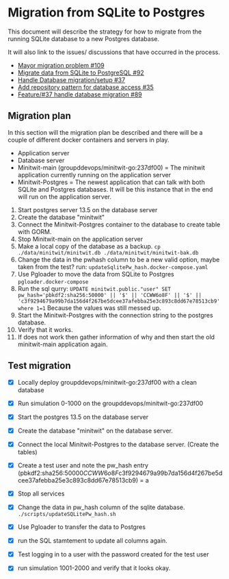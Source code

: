# Migration from SQLite to Postgres

This document will describe the strategy for how to migrate from the running SQLite database to a new Postgres database.

It will also link to the issues/ discussions that have occurred in the process.
- [Mayor migration problem #109](https://github.com/DevelOpsITU/MiniTwit/issues/109)
- [Migrate data from SQLite to PostgreSQL #92](https://github.com/DevelOpsITU/MiniTwit/issues/92)
- [Handle Database migration/setup #37 ](https://github.com/DevelOpsITU/MiniTwit/issues/37)
- [Add repository pattern for database access #35](https://github.com/DevelOpsITU/MiniTwit/issues/35)
- [Feature/#37 handle database migration #89](https://github.com/DevelOpsITU/MiniTwit/pull/89)

## Migration plan

In this section will the migration plan be described and there will be a couple of different docker containers and servers in play.

- Application server
- Database server
- Minitwit-main (groupddevops/minitwit-go:237df00) = The minitwit application currently running on the application server
- Minitwit-Postgres = The newest application that can talk with both SQLite and Postgres databases. It will be this instance that in the end will run on the application server.



1. Start postgres server 13.5 on the database server
2. Create the database "minitwit"
3. Connect the Minitwit-Postgres container to the database to create table with GORM.
4. Stop Minitwit-main on the application server
5. Make a local copy of the database as a backup. `cp ./data/minitwit/minitwit.db ./data/minitwit/minitwit-bak.db`
6. Change the data in the pwhash column to be a new valid option, maybe taken from the test? run: `updateSqlitePw_hash.docker-compose.yaml`
7. Use Pgloader to move the data from SQLite to Postgres `pgloader.docker-compose`
8. Run the sql qurry: `UPDATE minitwit.public."user"
   SET pw_hash='pbkdf2:sha256:50000' || '$' || 'CCWW6o8F' || '$' || 'c3f9294679a99b7da156d4f267be5dcee37afebba25e3c893c8dd67e78513cb9'
   where 1=1` Because the values was still messed up.
9. Start the Minitwit-Postgres with the connection string to the postgres database.
10. Verify that it works. 
11. If does not work then gather information of why and then start the old minitwit-main application again.


## Test migration

- [x] Locally deploy groupddevops/minitwit-go:237df00 with a clean database
- [x] Run simulation 0-1000 on the groupddevops/minitwit-go:237df00
- [x] Start the postgres 13.5 on the database server
- [x] Create the database "minitwit" on the database server.
- [x] Connect the local Minitwit-Postgres to the database server. (Create the tables)
- [x] Create a test user and note the pw_hash entry (pbkdf2:sha256:50000$CCWW6o8F$c3f9294679a99b7da156d4f267be5dcee37afebba25e3c893c8dd67e78513cb9) = a
- [x] Stop all services
- [x] Change the data in pw_hash column of the sqlite database. `./scripts/updateSQLitePw_hash.sh`
- [x] Use Pgloader to transfer the data to Postgres
- [x] run the SQL stamtement to update all columns again.
- [x] Test logging in to a user with the password created for the test user 
- [x] run simulation 1001-2000 and verify that it looks okay.


